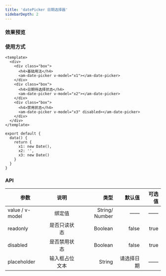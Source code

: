 ```yaml
---
title: 'datePicker 日期选择器'
sidebarDepth: 2
---
```


### 效果预览

<ClientOnly>
  <datePicker-demo-1/>
</ClientOnly>

### 使用方式

```vue{4}
<template>
  <div>
    <div class="box">
      <h4>基础用法</h4>
      <am-date-picker v-model="x1"></am-date-picker>
    </div>
    <div class="box">
      <h4>日期待选择状态</h4>
      <am-date-picker v-model="x2"></am-date-picker>
    </div>
    <div class="box">
      <h4>禁用状态</h4>
      <am-date-picker v-model="x3" disabled></am-date-picker>
    </div>
  </div>
</template>
```

```js{4}
export default {
  data() {
    return {
      x1: new Date(),
      x2: '',
      x3: new Date()
    }
  }
}
```

### API

| 参数            |      说明      |           类型 |     默认值 | 可选值 |
| --------------- | :------------: | -------------: | ---------: | -----: |
| value / v-model |     绑定值     | String/ Number |         —— |     —— |
| readonly        |  是否只读状态  |        Boolean |      false |   true |
| disabled        |  是否禁用状态  |        Boolean |      false |   true |
| placeholder     | 输入框占位文本 |         String | 请选择日期 |     —— |
